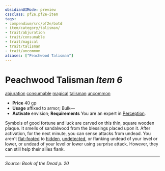 ```yaml
---
obsidianUIMode: preview
cssclass: pf2e,pf2e-item
tags:
- compendium/src/pf2e/botd
- item/category/talisman/
- trait/abjuration
- trait/consumable
- trait/magical
- trait/talisman
- trait/uncommon
aliases: ["Peachwood Talisman"]
---
```

# Peachwood Talisman *Item 6*  
[abjuration](abjuration.md "Abjuration School Trait")  [consumable](consumable.md "Consumable Item Trait")  [magical](magical.md "Magical Item Trait")  [talisman](talisman.md "Talisman Item Trait")  [uncommon](uncommon.md "Uncommon Rarity Trait")  

- **Price** 40 gp
- **Usage** affixed to armor; Bulk—
- **Activate** envision; **Requirements** You are an expert in [Perception](skills.md#Perception).

Symbols of good fortune and luck are carved on this thin, square wooden plaque. It smells of sandalwood from the blessings placed upon it. After activation, for the next minute, you can sense attacks from undead. You aren't [flat-footed](conditions.md#Flat-footed) to [hidden](conditions.md#Hidden), [undetected](conditions.md#Undetected), or flanking undead of your level or lower, or undead of your level or lower using surprise attack. However, they can still help their allies flank.


---
*Source: Book of the Dead p. 20*